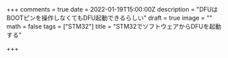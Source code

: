 +++
comments = true
date = 2022-01-19T15:00:00Z
description = "DFUはBOOTピンを操作しなくてもDFU起動できるらしい"
draft = true
image = ""
math = false
tags = ["STM32"]
title = "STM32でソフトウェアからDFUを起動する"

+++
